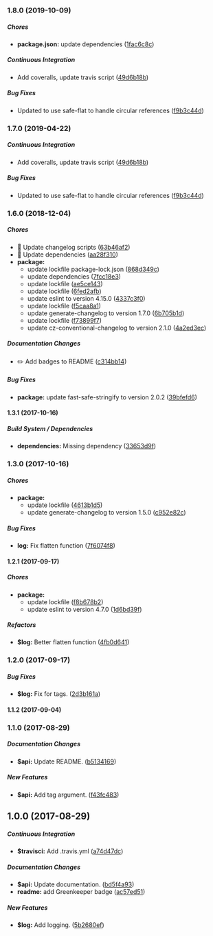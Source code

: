 ### 1.8.0 (2019-10-09)

##### Chores

* **package.json:**  update dependencies ([1fac6c8c](https://github.com/jessie-codes/gelf-file/commit/1fac6c8cd71c2e1dd3bc1e9e08653eb29f50c6b3))

##### Continuous Integration

*  Add coveralls, update travis script ([49d6b18b](https://github.com/jessie-codes/gelf-file/commit/49d6b18b0484b06b4aa1b45afd21fc51c88de925))

##### Bug Fixes

*  Updated to use safe-flat to handle circular references ([f9b3c44d](https://github.com/jessie-codes/gelf-file/commit/f9b3c44d55582192c0937cf593a0fb2607250f1f))

### 1.7.0 (2019-04-22)

##### Continuous Integration

*  Add coveralls, update travis script ([49d6b18b](https://github.com/jessie-codes/gelf-file/commit/49d6b18b0484b06b4aa1b45afd21fc51c88de925))

##### Bug Fixes

*  Updated to use safe-flat to handle circular references ([f9b3c44d](https://github.com/jessie-codes/gelf-file/commit/f9b3c44d55582192c0937cf593a0fb2607250f1f))

### 1.6.0 (2018-12-04)

##### Chores

*  🤖 Update changelog scripts ([63b46af2](https://github.com/jessie-codes/gelf-file/commit/63b46af218282352d28498b622b9067cf2fb3dde))
*  🤖 Update dependencies ([aa28f310](https://github.com/jessie-codes/gelf-file/commit/aa28f3102df343fef8ea5b072d9a1252978910bb))
* **package:**
  *  update lockfile package-lock.json ([868d349c](https://github.com/jessie-codes/gelf-file/commit/868d349c34df09d8711f861597690e917d502726))
  *  update dependencies ([7fcc18e3](https://github.com/jessie-codes/gelf-file/commit/7fcc18e34d7a6187b8728d427ab6643014edcf9b))
  *  update lockfile ([ae5ce143](https://github.com/jessie-codes/gelf-file/commit/ae5ce1434388a40af1ea64eddf39bfa029d62d6d))
  *  update lockfile ([6fed2afb](https://github.com/jessie-codes/gelf-file/commit/6fed2afbc6221cbb920d7125b38419d44357a824))
  *  update eslint to version 4.15.0 ([4337c3f0](https://github.com/jessie-codes/gelf-file/commit/4337c3f0307eb7c75f7d0d53ba2472648b8b6bcf))
  *  update lockfile ([f5caa8a1](https://github.com/jessie-codes/gelf-file/commit/f5caa8a10c37823f707ca34cc97870d24b4e4dbf))
  *  update generate-changelog to version 1.7.0 ([6b705b1d](https://github.com/jessie-codes/gelf-file/commit/6b705b1d57bc744a2d5a65d11ce9037e0a93e82b))
  *  update lockfile ([f73899f7](https://github.com/jessie-codes/gelf-file/commit/f73899f7179fd5faacd02de6af7d601c81ca4c52))
  *  update cz-conventional-changelog to version 2.1.0 ([4a2ed3ec](https://github.com/jessie-codes/gelf-file/commit/4a2ed3ecab7474b01bc723af6a13e75c56d3a14d))

##### Documentation Changes

*  ✏️ Add badges to README ([c314bb14](https://github.com/jessie-codes/gelf-file/commit/c314bb1473f67bbbe77127fe8728323a3334398f))

##### Bug Fixes

* **package:**  update fast-safe-stringify to version 2.0.2 ([39bfefd6](https://github.com/jessie-codes/gelf-file/commit/39bfefd6a9f357dbf3e5a38755da9227144adf18))

#### 1.3.1 (2017-10-16)

##### Build System / Dependencies

* **dependencies:** Missing dependency ([33653d9f](https://github.com/jessie-codes/gelf-file/commit/33653d9f9d85fec437f841ddd370d12e94989cc5))

### 1.3.0 (2017-10-16)

##### Chores

* **package:**
  * update lockfile ([4613b1d5](https://github.com/jessie-codes/gelf-file/commit/4613b1d556837b1c5e181ed89102e89c20f4bc67))
  * update generate-changelog to version 1.5.0 ([c952e82c](https://github.com/jessie-codes/gelf-file/commit/c952e82c357ba5b5765544bd7b4408e9c4d7fcc4))

##### Bug Fixes

* **log:** Fix flatten function ([7f6074f8](https://github.com/jessie-codes/gelf-file/commit/7f6074f8be8b930bb5b528f6301cb439d45ba98e))

#### 1.2.1 (2017-09-17)

##### Chores

* **package:**
  * update lockfile ([f8b678b2](https://github.com/jessie-codes/gelf-file/commit/f8b678b27fd81370dc1457f50bed86f4c61c4fce))
  * update eslint to version 4.7.0 ([1d6bd39f](https://github.com/jessie-codes/gelf-file/commit/1d6bd39f14094146eef286810fa45e825e4d5f89))

##### Refactors

* **$log:** Better flatten function ([4fb0d641](https://github.com/jessie-codes/gelf-file/commit/4fb0d64139d1ff7d5912c997d1051447511f0f3f))

### 1.2.0 (2017-09-17)

##### Bug Fixes

* **$log:** Fix for tags. ([2d3b161a](https://github.com/jessie-codes/gelf-file/commit/2d3b161a4857fb7935f9d440003603d151a74c7a))

#### 1.1.2 (2017-09-04)

### 1.1.0 (2017-08-29)

##### Documentation Changes

* **$api:** Update README. ([b5134169](https://github.com/jessie-codes/gelf-file/commit/b5134169d35dde6dfd4d12d89e9d4d5aaa08d7ab))

##### New Features

* **$api:** Add tag argument. ([f43fc483](https://github.com/jessie-codes/gelf-file/commit/f43fc483503b4c4fbc42a2f0b58adc2c018eaade))

## 1.0.0 (2017-08-29)

##### Continuous Integration

* **$travisci:** Add .travis.yml ([a74d47dc](https://github.com/jessie-codes/gelf-file/commit/a74d47dc63824b9be67812ea55a244dbc774aad8))

##### Documentation Changes

* **$api:** Update documentation. ([bd5f4a93](https://github.com/jessie-codes/gelf-file/commit/bd5f4a93d24d20dd1922e4cf64204af4fab36fab))
* **readme:** add Greenkeeper badge ([ac57ed51](https://github.com/jessie-codes/gelf-file/commit/ac57ed516a7ca6c3ae4c523e425837ae07ac64a4))

##### New Features

* **$log:** Add logging. ([5b2680ef](https://github.com/jessie-codes/gelf-file/commit/5b2680efaccb5840fa017405d592a3956b053219))

